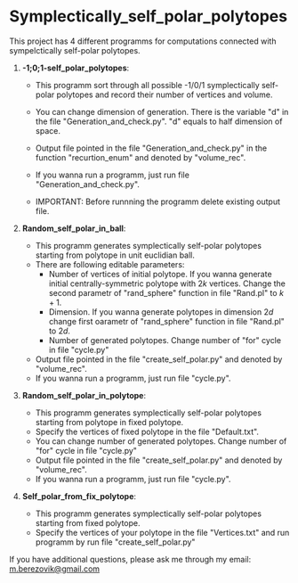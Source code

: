 # Symplectically_self_polar_polytopes
This project has 4 different programms for computations connected with sympelctically self-polar polytopes.

1. **-1;0;1-self_polar_polytopes**:
   - This programm sort through all possible -1/0/1 symplectically self-polar polytopes and record their number of vertices and volume.
  
   - You can change dimension of generation. There is the variable "d" in the file "Generation_and_check.py". "d"  equals to half dimension of space.
   - Output file pointed in the file "Generation_and_check.py" in the function "recurtion_enum" and denoted by "volume_rec".
   - If you wanna run a programm, just run file "Generation_and_check.py".
   - IMPORTANT: Before runnning the programm delete existing output file.

2. **Random_self_polar_in_ball**:

    - This programm generates symplectically self-polar polytopes starting from polytope in unit euclidian ball.
    - There are following editable parameters:
      - Number of vertices of initial polytope. If you wanna generate initial centrally-symmetric polytope with $2k$ vertices. Change the second parametr of "rand_sphere" function in file "Rand.pl" to $k+1$.
      - Dimension. If you wanna generate polytopes in dimension $2d$ change first oarametr of "rand_sphere" function in file "Rand.pl" to $2d$.
      - Number of generated polytopes. Change number of "for" cycle in file "cycle.py"
    - Output file pointed in the file "create_self_polar.py" and denoted by "volume_rec".
    - If you wanna run a programm, just run file "cycle.py".

3. **Random_self_polar_in_polytope**:
    - This programm generates symplectically self-polar polytopes starting from polytope in fixed polytope.
    - Specify the vertices of fixed polytope in the file "Default.txt".
    - You can change number of generated polytopes. Change number of "for" cycle in file "cycle.py"
    - Output file pointed in the file "create_self_polar.py" and denoted by "volume_rec".
    - If you wanna run a programm, just run file "cycle.py".
    
4. **Self_polar_from_fix_polytope**:
    - This programm generates symplectically self-polar polytopes starting from fixed polytope.
    - Specify the vertices of your polytope in the file "Vertices.txt" and run programm by run file "create_self_polar.py"

If you have additional questions, please ask me through my email: m.berezovik@gmail.com

